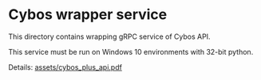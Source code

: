 # Cybos wrapper service

This directory contains wrapping gRPC service of Cybos API.

This service must be run on Windows 10 environments with 32-bit python.

Details: [assets/cybos_plus_api.pdf](assets/cybos_plus_api.pdf)
